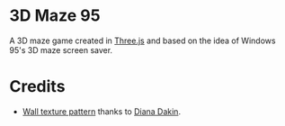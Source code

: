 # 3D Maze 95

A 3D maze game created in [Three.js](https://threejs.org/) and based on the
idea of Windows 95's 3D maze screen saver.

# Credits

- [Wall texture pattern](
    https://www.brusheezy.com/patterns/27411-brick-wall-patterns
  ) thanks to [Diana Dakin](
    https://www.brusheezy.com/members/dianascreations).
